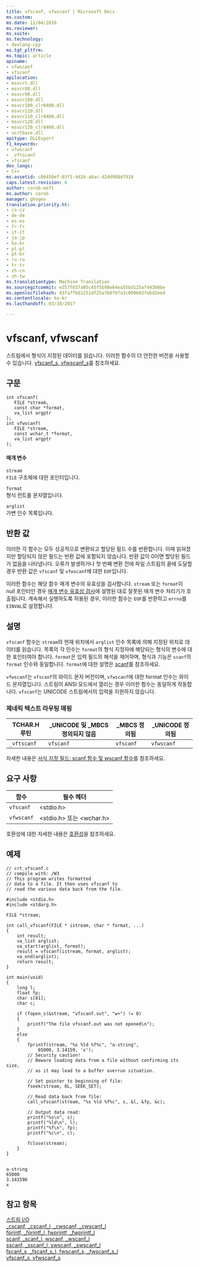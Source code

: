 ```yaml
---
title: vfscanf, vfwscanf | Microsoft Docs
ms.custom: 
ms.date: 11/04/2016
ms.reviewer: 
ms.suite: 
ms.technology:
- devlang-cpp
ms.tgt_pltfrm: 
ms.topic: article
apiname:
- vfwscanf
- vfscanf
apilocation:
- msvcrt.dll
- msvcr80.dll
- msvcr90.dll
- msvcr100.dll
- msvcr100_clr0400.dll
- msvcr110.dll
- msvcr110_clr0400.dll
- msvcr120.dll
- msvcr120_clr0400.dll
- ucrtbase.dll
apitype: DLLExport
f1_keywords:
- vfwscanf
- _vftscanf
- vfscanf
dev_langs:
- C++
ms.assetid: c06450ef-03f1-4d24-a8ac-d2dd98847918
caps.latest.revision: 6
author: corob-msft
ms.author: corob
manager: ghogen
translation.priority.ht:
- cs-cz
- de-de
- es-es
- fr-fr
- it-it
- ja-jp
- ko-kr
- pl-pl
- pt-br
- ru-ru
- tr-tr
- zh-cn
- zh-tw
ms.translationtype: Machine Translation
ms.sourcegitcommit: e257f037a05c45f5b98e64ea55bd125af443b0be
ms.openlocfilehash: 43fa7fbd1251df25a7b6f87a3c009603febd2eed
ms.contentlocale: ko-kr
ms.lasthandoff: 03/30/2017

---
```

# <a name="vfscanf-vfwscanf"></a>vfscanf, vfwscanf
스트림에서 형식이 지정된 데이터를 읽습니다. 이러한 함수의 더 안전한 버전을 사용할 수 있습니다. [vfscanf_s, vfwscanf_s](../../c-runtime-library/reference/vfscanf-s-vfwscanf-s.md)를 참조하세요.  
  
## <a name="syntax"></a>구문  
  
```  
int vfscanf(   
   FILE *stream,  
   const char *format,  
   va_list argptr   
);  
int vfwscanf(   
   FILE *stream,  
   const wchar_t *format,  
   va_list argptr   
);  
```  
  
#### <a name="parameters"></a>매개 변수  
 `stream`  
 `FILE` 구조체에 대한 포인터입니다.  
  
 `format`  
 형식 컨트롤 문자열입니다.  
  
 `arglist`  
 가변 인수 목록입니다.  
  
## <a name="return-value"></a>반환 값  
 이러한 각 함수는 모두 성공적으로 변환되고 할당된 필드 수를 반환합니다. 이때 읽혀졌지만 할당되지 않은 필드는 반환 값에 포함되지 않습니다. 반환 값이 0이면 할당된 필드가 없음을 나타냅니다. 오류가 발생하거나 첫 번째 변환 전에 파일 스트림의 끝에 도달할 경우 반환 값은 `vfscanf` 및 `vfwscanf`에 대한 `EOF`입니다.  
  
 이러한 함수는 해당 함수 매개 변수의 유효성을 검사합니다. `stream` 또는 `format`이 null 포인터인 경우 [매개 변수 유효성 검사](../../c-runtime-library/parameter-validation.md)에 설명된 대로 잘못된 매개 변수 처리기가 호출됩니다. 계속해서 실행하도록 허용된 경우, 이러한 함수는 `EOF`를 반환하고 `errno`를 `EINVAL`로 설정합니다.  
  
## <a name="remarks"></a>설명  
 `vfscanf` 함수는 `stream`의 현재 위치에서 `arglist` 인수 목록에 의해 지정된 위치로 데이터를 읽습니다. 목록의 각 인수는 `format`의 형식 지정자에 해당되는 형식의 변수에 대한 포인터여야 합니다. `format`은 입력 필드의 해석을 제어하며, 형식과 기능은 `scanf`의 `format` 인수와 동일합니다. `format`에 대한 설명은 [scanf](../../c-runtime-library/reference/scanf-scanf-l-wscanf-wscanf-l.md)를 참조하세요.  
  
 `vfwscanf`는 `vfscanf`의 와이드 문자 버전이며, `vfwscanf`에 대한 format 인수는 와이드 문자열입니다. 스트림이 ANSI 모드에서 열리는 경우 이러한 함수는 동일하게 작동합니다. `vfscanf`는 UNICODE 스트림에서의 입력을 지원하지 않습니다.  
  
### <a name="generic-text-routine-mappings"></a>제네릭 텍스트 라우팅 매핑  
  
|TCHAR.H 루틴|_UNICODE 및 _MBCS 정의되지 않음|_MBCS 정의됨|_UNICODE 정의됨|  
|---------------------|------------------------------------|--------------------|-----------------------|  
|`_vftscanf`|`vfscanf`|`vfscanf`|`vfwscanf`|  
  
 자세한 내용은 [서식 지정 필드: scanf 함수 및 wscanf 함수](../../c-runtime-library/format-specification-fields-scanf-and-wscanf-functions.md)를 참조하세요.  
  
## <a name="requirements"></a>요구 사항  
  
|함수|필수 헤더|  
|--------------|---------------------|  
|`vfscanf`|\<stdio.h>|  
|`vfwscanf`|\<stdio.h> 또는 \<wchar.h>|  
  
 호환성에 대한 자세한 내용은 [호환성](../../c-runtime-library/compatibility.md)을 참조하세요.  
  
## <a name="example"></a>예제  
  
```  
// crt_vfscanf.c  
// compile with: /W3  
// This program writes formatted  
// data to a file. It then uses vfscanf to  
// read the various data back from the file.  
  
#include <stdio.h>  
#include <stdarg.h>  
  
FILE *stream;  
  
int call_vfscanf(FILE * istream, char * format, ...)  
{  
    int result;  
    va_list arglist;  
    va_start(arglist, format);  
    result = vfscanf(istream, format, arglist);  
    va_end(arglist);  
    return result;  
}  
  
int main(void)  
{  
    long l;  
    float fp;  
    char s[81];  
    char c;  
  
    if (fopen_s(&stream, "vfscanf.out", "w+") != 0)  
    {  
        printf("The file vfscanf.out was not opened\n");  
    }  
    else  
    {  
        fprintf(stream, "%s %ld %f%c", "a-string",  
            65000, 3.14159, 'x');  
        // Security caution!  
        // Beware loading data from a file without confirming its size,  
        // as it may lead to a buffer overrun situation.  
  
        // Set pointer to beginning of file:  
        fseek(stream, 0L, SEEK_SET);  
  
        // Read data back from file:  
        call_vfscanf(stream, "%s %ld %f%c", s, &l, &fp, &c);  
  
        // Output data read:   
        printf("%s\n", s);  
        printf("%ld\n", l);  
        printf("%f\n", fp);  
        printf("%c\n", c);  
  
        fclose(stream);  
    }  
}  
  
```  
  
```Output  
a-string  
65000  
3.141590  
x  
```  
  
## <a name="see-also"></a>참고 항목  
 [스트림 I/O](../../c-runtime-library/stream-i-o.md)   
 [_cscanf, _cscanf_l, _cwscanf, _cwscanf_l](../../c-runtime-library/reference/cscanf-cscanf-l-cwscanf-cwscanf-l.md)   
 [fprintf, _fprintf_l, fwprintf, _fwprintf_l](../../c-runtime-library/reference/fprintf-fprintf-l-fwprintf-fwprintf-l.md)   
 [scanf, _scanf_l, wscanf, _wscanf_l](../../c-runtime-library/reference/scanf-scanf-l-wscanf-wscanf-l.md)   
 [sscanf, _sscanf_l, swscanf, _swscanf_l](../../c-runtime-library/reference/sscanf-sscanf-l-swscanf-swscanf-l.md)   
 [fscanf_s, _fscanf_s_l, fwscanf_s, _fwscanf_s_l](../../c-runtime-library/reference/fscanf-s-fscanf-s-l-fwscanf-s-fwscanf-s-l.md)   
 [vfscanf_s, vfwscanf_s](../../c-runtime-library/reference/vfscanf-s-vfwscanf-s.md)
